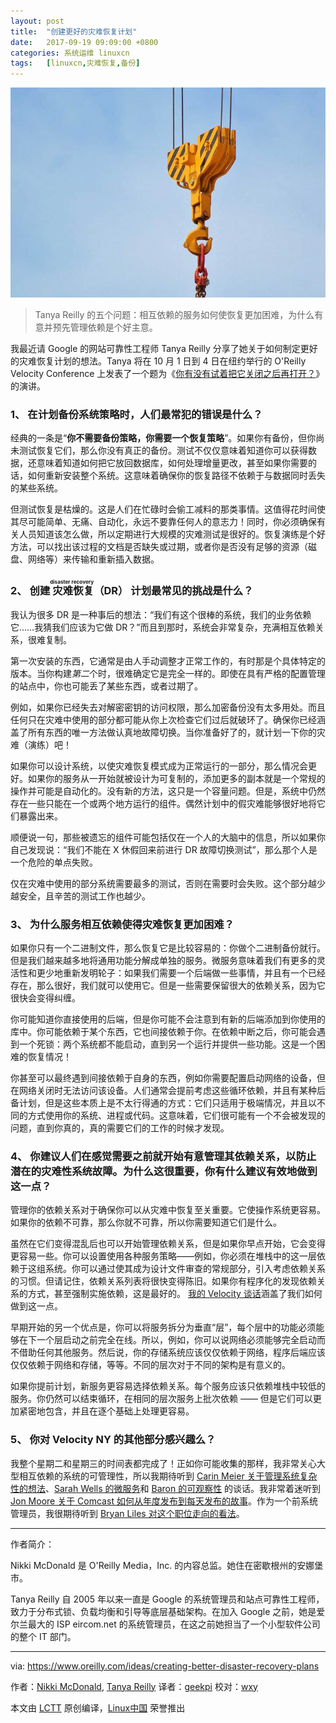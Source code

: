 ```yaml
---
layout: post
title:	"创建更好的灾难恢复计划"
date:	2017-09-19 09:09:00 +0800 
categories:	系统运维 linuxcn 
tags:	[linuxcn,灾难恢复,备份]
---
```



![](/Asserts/Images/album/201709/18/181034o77kf9ee9dpf9dpn.jpg)



> 
> Tanya Reilly 的五个问题：相互依赖的服务如何使恢复更加困难，为什么有意并预先管理依赖是个好主意。
> 
> 
> 


我最近请 Google 的网站可靠性工程师 Tanya Reilly 分享了她关于如何制定更好的灾难恢复计划的想法。Tanya 将在 10 月 1 日到 4 日在纽约举行的 O'Reilly Velocity Conference 上发表了一个题为《[你有没有试着把它关闭之后再打开？](https://conferences.oreilly.com/velocity/vl-ny/public/schedule/detail/61400?intcmp=il-webops-confreg-reg-vlny17_new_site_creating_better_disaster_recovery_plans_body_text_cta)》的演讲。


### 1、 在计划备份系统策略时，人们最常犯的错误是什么？


经典的一条是“**你不需要备份策略，你需要一个恢复策略**”。如果你有备份，但你尚未测试恢复它们，那么你没有真正的备份。测试不仅仅意味着知道你可以获得数据，还意味着知道如何把它放回数据库，如何处理增量更改，甚至如果你需要的话，如何重新安装整个系统。这意味着确保你的恢复路径不依赖于与数据同时丢失的某些系统。


但测试恢复是枯燥的。这是人们在忙碌时会偷工减料的那类事情。这值得花时间使其尽可能简单、无痛、自动化，永远不要靠任何人的意志力！同时，你必须确保有关人员知道该怎么做，所以定期进行大规模的灾难测试是很好的。恢复演练是个好方法，可以找出该过程的文档是否缺失或过期，或者你是否没有足够的资源（磁盘、网络等）来传输和重新插入数据。


### 2、 创建<ruby> 灾难恢复 <rt>  disaster recovery </rt></ruby> （DR） 计划最常见的挑战是什么？


我认为很多 DR 是一种事后的想法：“我们有这个很棒的系统，我们的业务依赖它……我猜我们应该为它做 DR？”而且到那时，系统会非常复杂，充满相互依赖关系，很难复制。


第一次安装的东西，它通常是由人手动调整才正常工作的，有时那是个具体特定的版本。当你构建*第二*个时，很难确定它是完全一样的。即使在具有严格的配置管理的站点中，你也可能丢了某些东西，或者过期了。


例如，如果你已经失去对解密密钥的访问权限，那么加密备份没有太多用处。而且任何只在灾难中使用的部分都可能从你上次检查它们过后就破环了。确保你已经涵盖了所有东西的唯一方法做认真地故障切换。当你准备好了的，就计划一下你的灾难（演练）吧！


如果你可以设计系统，以使灾难恢复模式成为正常运行的一部分，那么情况会更好。如果你的服务从一开始就被设计为可复制的，添加更多的副本就是一个常规的操作并可能是自动化的。没有新的方法，这只是一个容量问题。但是，系统中仍然存在一些只能在一个或两个地方运行的组件。偶然计划中的假灾难能够很好地将它们暴露出来。


顺便说一句，那些被遗忘的组件可能包括仅在一个人的大脑中的信息，所以如果你自己发现说：“我们不能在 X 休假回来前进行 DR 故障切换测试”，那么那个人是一个危险的单点失败。


仅在灾难中使用的部分系统需要最多的测试，否则在需要时会失败。这个部分越少越安全，且辛苦的测试工作也越少。


### 3、 为什么服务相互依赖使得灾难恢复更加困难？


如果你只有一个二进制文件，那么恢复它是比较容易的：你做个二进制备份就行。但是我们越来越多地将通用功能分解成单独的服务。微服务意味着我们有更多的灵活性和更少地重新发明轮子：如果我们需要一个后端做一些事情，并且有一个已经存在，那么很好，我们就可以使用它。但是一些需要保留很大的依赖关系，因为它很快会变得纠缠。


你可能知道你直接使用的后端，但是你可能不会注意到有新的后端添加到你使用的库中。你可能依赖于某个东西，它也间接依赖于你。在依赖中断之后，你可能会遇到一个死锁：两个系统都不能启动，直到另一个运行并提供一些功能。这是一个困难的恢复情况！


你甚至可以最终遇到间接依赖于自身的东西，例如你需要配置启动网络的设备，但在网络关闭时无法访问该设备。人们通常会提前考虑这些循环依赖，并且有某种后备计划，但是这些本质上是不太行得通的方式：它们只适用于极端情况，并且以不同的方式使用你的系统、进程或代码。这意味着，它们很可能有一个不会被发现的问题，直到你真的，真的需要它们的工作的时候才发现。


### 4、 你建议人们在感觉需要之前就开始有意管理其依赖关系，以防止潜在的灾难性系统故障。为什么这很重要，你有什么建议有效地做到这一点？


管理你的依赖关系对于确保你可以从灾难中恢复至关重要。它使操作系统更容易。如果你的依赖不可靠，那么你就不可靠，所以你需要知道它们是什么。


虽然在它们变得混乱后也可以开始管理依赖关系，但是如果你早点开始，它会变得更容易一些。你可以设置使用各种服务策略——例如，你必须在堆栈中的这一层依赖于这组系统。你可以通过使其成为设计文件审查的常规部分，引入考虑依赖关系的习惯。但请记住，依赖关系列表将很快变得陈旧。如果你有程序化的发现依赖关系的方式，甚至强制实施依赖，这是最好的。 [我的 Velocity 谈话](https://conferences.oreilly.com/velocity/vl-ny/public/schedule/detail/61400?intcmp=il-webops-confreg-reg-vlny17_new_site_creating_better_disaster_recovery_plans_body_text_cta)涵盖了我们如何做到这一点。


早期开始的另一个优点是，你可以将服务拆分为垂直“层”，每个层中的功能必须能够在下一个层启动之前完全在线。所以，例如，你可以说网络必须能够完全启动而不借助任何其他服务。然后说，你的存储系统应该仅仅依赖于网络，程序后端应该仅仅依赖于网络和存储，等等。不同的层次对于不同的架构是有意义的。


如果你提前计划，新服务更容易选择依赖关系。每个服务应该只依赖堆栈中较低的服务。你仍然可以结束循环，在相同的层次服务上批次依赖 —— 但是它们可以更加紧密地包含，并且在逐个基础上处理更容易。


### 5、 你对 Velocity NY 的其他部分感兴趣么？


我整个星期二和星期三的时间表都完成了！正如你可能收集的那样，我非常关心大型相互依赖的系统的可管理性，所以我期待听到 [Carin Meier 关于管理系统复杂性的想法](https://conferences.oreilly.com/velocity/vl-ny/public/schedule/detail/62779?intcmp=il-webops-confreg-reg-vlny17_new_site_creating_better_disaster_recovery_plans_body_text_cta)、[Sarah Wells 的微服务](https://conferences.oreilly.com/velocity/vl-ny/public/schedule/detail/61597?intcmp=il-webops-confreg-reg-vlny17_new_site_creating_better_disaster_recovery_plans_body_text_cta)和 [Baron 的可观察性](https://conferences.oreilly.com/velocity/vl-ny/public/schedule/detail/61630?intcmp=il-webops-confreg-reg-vlny17_new_site_creating_better_disaster_recovery_plans_body_text_cta) 的谈话。我非常着迷听到 [Jon Moore 关于 Comcast 如何从年度发布到每天发布的故事](https://conferences.oreilly.com/velocity/vl-ny/public/schedule/detail/62733?intcmp=il-webops-confreg-reg-vlny17_new_site_creating_better_disaster_recovery_plans_body_text_cta)。作为一个前系统管理员，我很期待听到 [Bryan Liles 对这个职位走向的看法](https://conferences.oreilly.com/velocity/vl-ny/public/schedule/detail/62893?intcmp=il-webops-confreg-reg-vlny17_new_site_creating_better_disaster_recovery_plans_body_text_cta)。




---


作者简介：


Nikki McDonald 是 O'Reilly Media，Inc. 的内容总监。她住在密歇根州的安娜堡市。


Tanya Reilly 自 2005 年以来一直是 Google 的系统管理员和站点可靠性工程师，致力于分布式锁、负载均衡和引导等底层基础架构。在加入 Google 之前，她是爱尔兰最大的 ISP eircom.net 的系统管理员，在这之前她担当了一个小型软件公司的整个 IT 部门。




---


via: <https://www.oreilly.com/ideas/creating-better-disaster-recovery-plans>


作者：[Nikki McDonald](https://www.oreilly.com/people/nikki-mcdonald), [Tanya Reilly](https://www.oreilly.com/people/5c97a-tanya-reilly) 译者：[geekpi](https://github.com/geekpi) 校对：[wxy](https://github.com/wxy)


本文由 [LCTT](https://github.com/LCTT/TranslateProject) 原创编译，[Linux中国](https://linux.cn/) 荣誉推出

